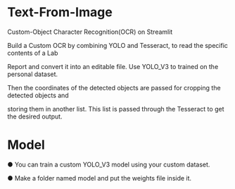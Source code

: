 # Text-From-Image

Custom-Object Character Recognition(OCR) on Streamlit

Build a Custom OCR by combining YOLO and Tesseract, to read the specific contents of a Lab 

Report and convert it into an editable file. Use  YOLO_V3 to trained on the personal dataset. 

Then the coordinates of the detected objects are passed for cropping the detected objects and 

storing them in another list. This list is passed through the Tesseract to get the desired output. 

# Model 

● You can train a custom YOLO_V3 model using your custom dataset. 

● Make a folder named model and put the weights file inside it.
